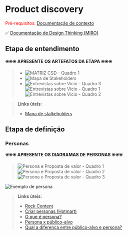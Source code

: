 # Product discovery

<span style="color:red">Pré-requisitos: <a href="01-Contexto.md"> Documentação de contexto</a></span>

✅ [Documentação de Design Thinking (MIRO)](files/processo-dt.pdf)

## Etapa de entendimento

**✳️✳️✳️ APRESENTE OS ARTEFATOS DA ETAPA  ✳️✳️✳️**

> * ![MATRIZ CSD - Quadro 1](https://github.com/user-attachments/assets/b3995178-0933-43e7-8dfc-579aba8280f1)
> * ![Mapa de Stakeholders](https://github.com/user-attachments/assets/47cf5925-18f9-4996-ae13-7d0803f5a782)
> * ![Entrevistas sobre Vício - Quadro 3](https://github.com/user-attachments/assets/8ae8b013-a879-4189-98d4-22cb76a6c11b)
    ![Entrevistas sobre Vício - Quadro 1](https://github.com/user-attachments/assets/0a545dad-cc1b-4be5-829d-3e53663d51b6)
    ![Entrevistas sobre Vício - Quadro 2](https://github.com/user-attachments/assets/cc3514b6-e02c-4a51-8a0a-e98997a1f3af)






> **Links úteis**:
> - [Mapa de stalkeholders](https://www.racecomunicacao.com.br/blog/como-fazer-o-mapeamento-de-stakeholders/)

## Etapa de definição

### Personas

**✳️✳️✳️ APRESENTE OS DIAGRAMAS DE PERSONAS ✳️✳️✳️**

> ![Persona e Proposta de valor - Quadro 1](https://github.com/user-attachments/assets/15fdc091-1b37-4654-b013-396b7fab42b8)
![Persona e Proposta de valor - Quadro 2](https://github.com/user-attachments/assets/1e3bb64b-b505-4a09-8dc4-2dda72a32bdc)
![Persona e Proposta de valor - Quadro 3](https://github.com/user-attachments/assets/54f4a4e1-0acd-4855-a8a1-126fcf70c7ba)



![Exemplo de persona](images/exemplo-persona.png)


> **Links úteis**:
> - [Rock Content](https://rockcontent.com/blog/personas/)
> - [Criar personas (Hotmart)](https://blog.hotmart.com/pt-br/como-criar-persona-negocio/)
> - [O que é persona?](https://resultadosdigitais.com.br/blog/persona-o-que-e/)
> - [Persona x público-alvo](https://flammo.com.br/blog/persona-e-publico-alvo-qual-a-diferenca/)
> - [Qual a diferença entre público-alvo e persona?](https://rockcontent.com/blog/diferenca-publico-alvo-e-persona/)
